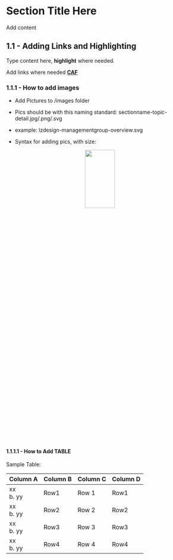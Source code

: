 # Section Title Here

Add content 


## 1.1 - Adding Links and Highlighting

Type content here, **highlight** where needed.  

Add links where needed [**CAF**](https://docs.microsoft.com/en-us/azure/cloud-adoption-framework/)

### 1.1.1 - How to add images 

- Add Pictures to /images folder  
- Pics should be with this naming standard: sectionname-topic-detail.jpg/.png/.svg
- example: lzdesign-managementgroup-overview.svg

- Syntax for adding pics, with size:
<center><img style="height:20%;width:40%" src="../images/sample1.png" /></center>


#### 1.1.1.1 - How to Add TABLE


Sample Table:

| Column A| Column B | Column C| Column D |
|-----------------|----------------|---------------|------------------------|
| xx <br> b. yy| Row1 | Row 1 | Row1 |
| xx <br> b. yy| Row2 | Row 2 | Row2|
| xx <br> b. yy| Row3 | Row 3 | Row3 |
| xx <br> b. yy| Row4 | Row 4 | Row4 |
